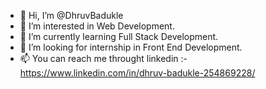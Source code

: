 - 👋 Hi, I’m @DhruvBadukle
- 👀 I’m interested in Web Development.
- 🌱 I’m currently learning Full Stack Development.
- 💞️ I’m looking for internship in Front End Development.
- 📫 You can reach me throught linkedin :- https://www.linkedin.com/in/dhruv-badukle-254869228/ 

<!---
DhruvBadukle/DhruvBadukle is a ✨ special ✨ repository because its `README.md` (this file) appears on your GitHub profile.
You can click the Preview link to take a look at your changes.
--->
